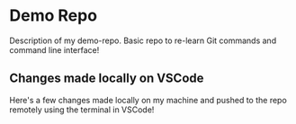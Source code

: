# Demo Repo

Description of my demo-repo. Basic repo to re-learn Git commands and command line interface!

## Changes made locally on VSCode
Here's a few changes made locally on my machine and pushed to the repo remotely using the terminal in VSCode!

